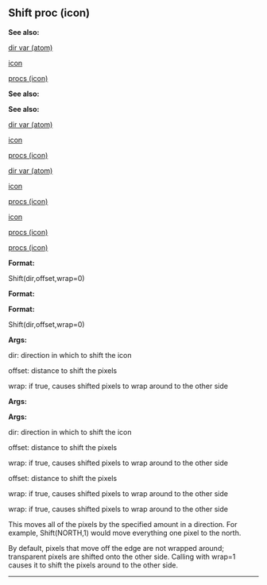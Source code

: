 

 Shift proc (icon)
-------------------




**See also:** 


[dir var (atom)](#/atom/var/dir) 

[icon](#/icon) 

[procs (icon)](#/icon/proc) 





**See also:** 

**See also:**

[dir var (atom)](#/atom/var/dir) 

[icon](#/icon) 

[procs (icon)](#/icon/proc) 



[dir var (atom)](#/atom/var/dir)

[icon](#/icon) 

[procs (icon)](#/icon/proc) 


[icon](#/icon)

[procs (icon)](#/icon/proc) 

[procs (icon)](#/icon/proc)


**Format:** 


 Shift(dir,offset,wrap=0)
 


**Format:** 

**Format:**

 Shift(dir,offset,wrap=0)



**Args:** 


 dir: direction in which to shift the icon
 
 offset: distance to shift the pixels
 
 wrap: if true, causes shifted pixels to wrap around to the other side
 




**Args:** 

**Args:**

 dir: direction in which to shift the icon
 
 offset: distance to shift the pixels
 
 wrap: if true, causes shifted pixels to wrap around to the other side
 



 offset: distance to shift the pixels
 
 wrap: if true, causes shifted pixels to wrap around to the other side
 


 wrap: if true, causes shifted pixels to wrap around to the other side


 This moves all of the pixels by the specified amount in a direction. For
example, Shift(NORTH,1) would move everything one pixel to the north.




 By default, pixels that move off the edge are not wrapped around;
transparent pixels are shifted onto the other side. Calling with wrap=1
causes it to shift the pixels around to the other side.





---


